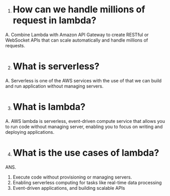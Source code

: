 1. # How can we handle millions of request in lambda?
A. Combine Lambda with Amazon API Gateway to create RESTful or WebSocket APIs that can scale automatically and handle millions of requests.

2. # What is serverless?
A. Serverless is one of the AWS services with the use of that we can build and run application without managing servers.

3. # What is lambda?
A. AWS lambda is serverless, event-driven compute service that allows you to run code without managing server, enabling you to focus on writing and deploying applications.

4. # What is the use cases of lambda?
ANS. 
1) Execute code without provisioning or managing servers.
2) Enabling serverless computing for tasks like real-time data processing
3) Event-driven applications, and building scalable APIs


